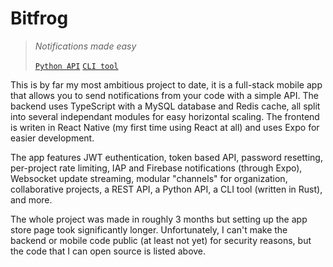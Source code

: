 # Bitfrog
> *Notifications made easy*
> 
> [`Python API`](https://github.com/bitfrog-dev/bitfrog-python)
> [`CLI tool`](https://github.com/bitfrog-dev/bitfrog-cli)

This is by far my most ambitious project to date, it is a full-stack mobile app that allows you to send notifications from your code with a simple API. The backend uses TypeScript with a MySQL database and Redis cache, all split into several independant modules for easy horizontal scaling. The frontend is writen in React Native (my first time using React at all) and uses Expo for easier development.

The app features JWT euthentication, token based API, password resetting, per-project rate limiting, IAP and Firebase notifications (through Expo), Websocket update streaming, modular "channels" for organization, collaborative projects, a REST API, a Python API, a CLI tool (written in Rust), and more.

The whole project was made in roughly 3 months but setting up the app store page took significantly longer. Unfortunately, I can't make the backend or mobile code public (at least not yet) for security reasons, but the code that I can open source is listed above.